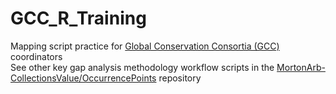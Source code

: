 # GCC_R_Training
Mapping script practice for [Global Conservation Consortia (GCC)](https://www.globalconservationconsortia.org) coordinators<br />
See other key gap analysis methodology workflow scripts in the [MortonArb-CollectionsValue/OccurrencePoints](https://github.com/MortonArb-CollectionsValue/OccurrencePoints) repository
